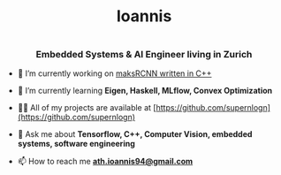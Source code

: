 <h1 align="center">Ioannis</h1>
<img> </img>
<h3 align="center">Embedded Systems &amp AI Engineer living in Zurich</h3>

- 🔭 I’m currently working on [maksRCNN written in C++](https://github.com/supernlogn/maskRCNNcpp)

- 🌱 I’m currently learning **Eigen, Haskell, MLflow, Convex Optimization**

- 👨‍💻 All of my projects are available at [https://github.com/supernlogn](https://github.com/supernlogn)

- 💬 Ask me about **Tensorflow, C++, Computer Vision, embedded systems, software engineering**

- 📫 How to reach me **ath.ioannis94@gmail.com**
